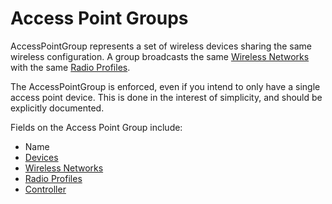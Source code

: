 # Access Point Groups

AccessPointGroup represents a set of wireless devices sharing the same wireless configuration. A group broadcasts the same [Wireless Networks](wirelessnetwork.md) with the same [Radio Profiles](radioprofile.md).

The AccessPointGroup is enforced, even if you intend to only have a single access point device. This is done in the interest of simplicity, and should be explicitly documented.

Fields on the Access Point Group include:

- Name
- [Devices](../dcim/device.md)
- [Wireless Networks](wirelessnetwork.md)
- [Radio Profiles](radioprofile.md)
- [Controller](../dcim/controller.md)
